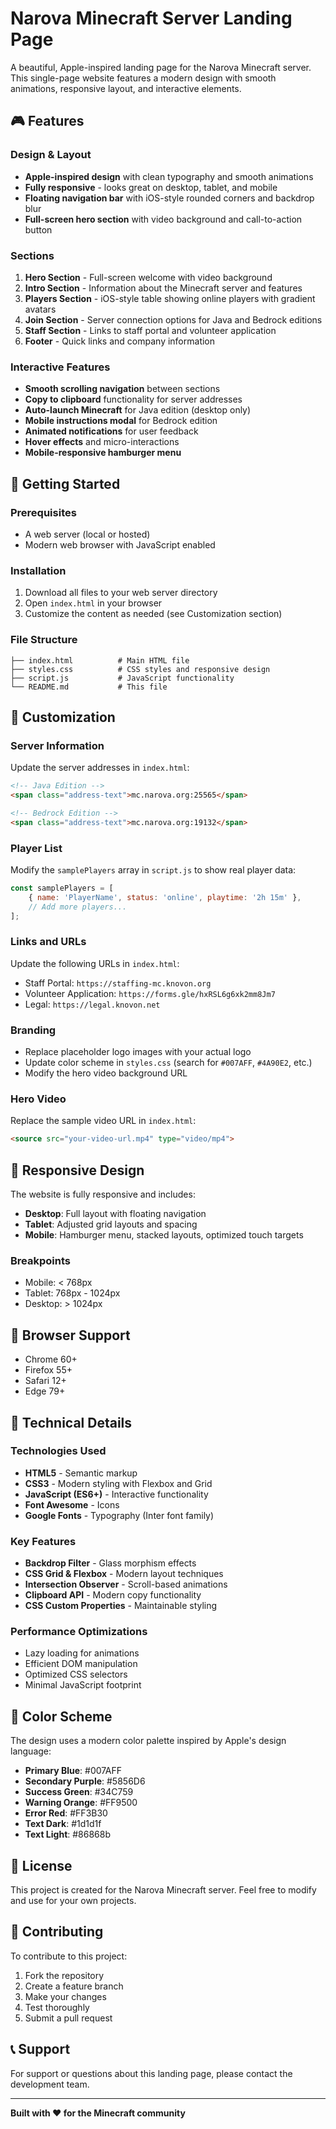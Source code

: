 # Narova Minecraft Server Landing Page

A beautiful, Apple-inspired landing page for the Narova Minecraft server. This single-page website features a modern design with smooth animations, responsive layout, and interactive elements.

## 🎮 Features

### Design & Layout
- **Apple-inspired design** with clean typography and smooth animations
- **Fully responsive** - looks great on desktop, tablet, and mobile
- **Floating navigation bar** with iOS-style rounded corners and backdrop blur
- **Full-screen hero section** with video background and call-to-action button

### Sections
1. **Hero Section** - Full-screen welcome with video background
2. **Intro Section** - Information about the Minecraft server and features
3. **Players Section** - iOS-style table showing online players with gradient avatars
4. **Join Section** - Server connection options for Java and Bedrock editions
5. **Staff Section** - Links to staff portal and volunteer application
6. **Footer** - Quick links and company information

### Interactive Features
- **Smooth scrolling navigation** between sections
- **Copy to clipboard** functionality for server addresses
- **Auto-launch Minecraft** for Java edition (desktop only)
- **Mobile instructions modal** for Bedrock edition
- **Animated notifications** for user feedback
- **Hover effects** and micro-interactions
- **Mobile-responsive hamburger menu**

## 🚀 Getting Started

### Prerequisites
- A web server (local or hosted)
- Modern web browser with JavaScript enabled

### Installation
1. Download all files to your web server directory
2. Open `index.html` in your browser
3. Customize the content as needed (see Customization section)

### File Structure
```
├── index.html          # Main HTML file
├── styles.css          # CSS styles and responsive design
├── script.js           # JavaScript functionality
└── README.md           # This file
```

## 🎨 Customization

### Server Information
Update the server addresses in `index.html`:
```html
<!-- Java Edition -->
<span class="address-text">mc.narova.org:25565</span>

<!-- Bedrock Edition -->
<span class="address-text">mc.narova.org:19132</span>
```

### Player List
Modify the `samplePlayers` array in `script.js` to show real player data:
```javascript
const samplePlayers = [
    { name: 'PlayerName', status: 'online', playtime: '2h 15m' },
    // Add more players...
];
```

### Links and URLs
Update the following URLs in `index.html`:
- Staff Portal: `https://staffing-mc.knovon.org`
- Volunteer Application: `https://forms.gle/hxRSL6g6xk2mm8Jm7`
- Legal: `https://legal.knovon.net`

### Branding
- Replace placeholder logo images with your actual logo
- Update color scheme in `styles.css` (search for `#007AFF`, `#4A90E2`, etc.)
- Modify the hero video background URL

### Hero Video
Replace the sample video URL in `index.html`:
```html
<source src="your-video-url.mp4" type="video/mp4">
```

## 📱 Responsive Design

The website is fully responsive and includes:
- **Desktop**: Full layout with floating navigation
- **Tablet**: Adjusted grid layouts and spacing
- **Mobile**: Hamburger menu, stacked layouts, optimized touch targets

### Breakpoints
- Mobile: < 768px
- Tablet: 768px - 1024px
- Desktop: > 1024px

## 🎯 Browser Support

- Chrome 60+
- Firefox 55+
- Safari 12+
- Edge 79+

## 🔧 Technical Details

### Technologies Used
- **HTML5** - Semantic markup
- **CSS3** - Modern styling with Flexbox and Grid
- **JavaScript (ES6+)** - Interactive functionality
- **Font Awesome** - Icons
- **Google Fonts** - Typography (Inter font family)

### Key Features
- **Backdrop Filter** - Glass morphism effects
- **CSS Grid & Flexbox** - Modern layout techniques
- **Intersection Observer** - Scroll-based animations
- **Clipboard API** - Modern copy functionality
- **CSS Custom Properties** - Maintainable styling

### Performance Optimizations
- Lazy loading for animations
- Efficient DOM manipulation
- Optimized CSS selectors
- Minimal JavaScript footprint

## 🎨 Color Scheme

The design uses a modern color palette inspired by Apple's design language:
- **Primary Blue**: #007AFF
- **Secondary Purple**: #5856D6
- **Success Green**: #34C759
- **Warning Orange**: #FF9500
- **Error Red**: #FF3B30
- **Text Dark**: #1d1d1f
- **Text Light**: #86868b

## 📝 License

This project is created for the Narova Minecraft server. Feel free to modify and use for your own projects.

## 🤝 Contributing

To contribute to this project:
1. Fork the repository
2. Create a feature branch
3. Make your changes
4. Test thoroughly
5. Submit a pull request

## 📞 Support

For support or questions about this landing page, please contact the development team.

---

**Built with ❤️ for the Minecraft community** 